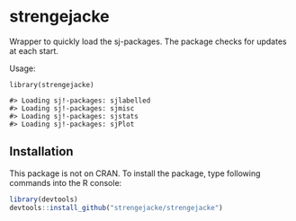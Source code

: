 # strengejacke
Wrapper to quickly load the sj-packages. The package checks for updates at each start.

Usage:
```
library(strengejacke)

#> Loading sj!-packages: sjlabelled
#> Loading sj!-packages: sjmisc
#> Loading sj!-packages: sjstats
#> Loading sj!-packages: sjPlot
```

## Installation

This package is not on CRAN. To install the package, type following commands into the R console:

```r
library(devtools)
devtools::install_github("strengejacke/strengejacke")
```
